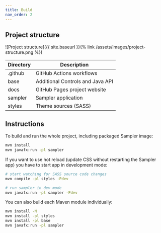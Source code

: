 ```yaml
---
title: Build
nav_order: 2
---
```


## Project structure

![Project structure]({{ site.baseurl }}{% link /assets/images/project-structure.png %})

| Directory    | Description                             |
|--------------|-----------------------------------------|
| .github      | GitHub Actions workflows                |
| base         | Additional Controls and Java API        |
| docs         | GitHub Pages project website            |
| sampler      | Sampler application                     |
| styles       | Theme sources (SASS)                    |

## Instructions

To build and run the whole project, including packaged Sampler image:

```sh
mvn install
mvn javafx:run -pl sampler
```

If you want to use hot reload (update CSS without restarting the Sampler app) you have to start app in development mode:

```sh
# start watching for SASS source code changes
mvn compile -pl styles -Pdev

# run sampler in dev mode
mvn javafx:run -pl sampler -Pdev
```

You can also build each Maven module individually:

```sh
mvn install -N
mvn install -pl styles
mvn install -pl base
mvn javafx:run -pl sampler
```
